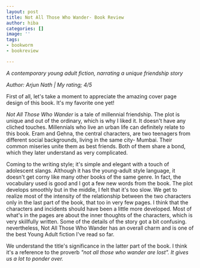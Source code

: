 ```yaml
---
layout: post
title: Not All Those Who Wander- Book Review
author: hiba
categories: []
image: ''
tags:
- bookworm
- bookreview

---
```

_A contemporary young adult fiction, narrating a unique friendship story_

_Author: Arjun Nath |  My rating; 4/5_

First of all, let's take a moment to appreciate the amazing cover page design of this book. It's my favorite one yet! 

_Not All Those Who Wander_ is a tale of millennial friendship.  The plot is unique and out of the ordinary, which is why I liked it. It doesn't have any cliched touches. Millennials who live an urban life can definitely relate to this book. Eram and Gehna, the central characters, are two teenagers from different social backgrounds, living in the same city- Mumbai. Their common miseries unite them as best friends. Both of them share a bond, which they later understand as very complicated.

Coming to the writing style; it's simple and elegant with a touch of adolescent slangs. Although it has the young-adult style language, it doesn't get corny like many other books of the same genre. In fact, the vocabulary used is good and I got a few new words from the book. The plot develops smoothly but in the middle, I felt that it's too slow. We get to realize most of the intensity of the relationship between the two characters only in the last part of the book, that too in very few pages. I think that the characters and incidents should have been a little more developed. Most of what's in the pages are about the inner thoughts of the characters, which is very skillfully written. Some of the details of the story got a bit confusing. nevertheless, Not All Those Who Wander has an overall charm and is one of the best Young Adult fiction I've read so far.

We understand the title's significance in the latter part of the book. I think it's a reference to the proverb _"not all those who wander are lost". It gives us a lot to ponder over._
